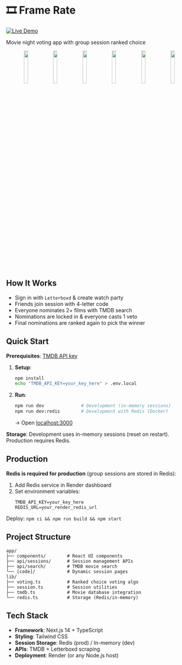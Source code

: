 # 🎞️ Frame Rate
[![Live Demo](https://img.shields.io/badge/Live%20Demo-Now%20Showing-4CAF50?style=for-the-badge&logoColor=white)](https://frame-rate.onrender.com)

Movie night voting app with group session ranked choice
<div align="center">
  <img src="https://github.com/user-attachments/assets/b2bbcda9-761e-4f34-ba5c-8d1c85afa713" width="15%" />
  <img src="https://github.com/user-attachments/assets/2bbd44ce-9522-482b-b1e1-5aeb26d6d060" width="15%" />
  <img src="https://github.com/user-attachments/assets/c4c05cc6-1190-4d1c-8027-38b4158d3dfe" width="15%" />
  <img src="https://github.com/user-attachments/assets/a2492296-78fa-4c0b-9b6b-23a2614a043f" width="15%" />
  <img src="https://github.com/user-attachments/assets/9440fc3f-bb87-4fd7-ad26-d1d04ffadb9a" width="15%" />
  <img src="https://github.com/user-attachments/assets/ee20a779-6c93-4442-b09a-30a1cc2a8b63" width="15%" />
</div>

## How It Works

- Sign in with `Letterboxd` & create watch party
- Friends join session with 4-letter code
- Everyone nominates 2+ films with TMDB search
- Nominations are locked in & everyone casts 1 veto
- Final nominations are ranked again to pick the winner

## Quick Start

**Prerequisites**: [TMDB API key](https://www.themoviedb.org/settings/api)

1. **Setup**:
   ```bash
   npm install
   echo "TMDB_API_KEY=your_key_here" > .env.local
   ```

2. **Run**:
   ```bash
   npm run dev              # Development (in-memory sessions)
   npm run dev:redis        # Development with Redis (Docker)
   ```
   
   → Open [localhost:3000](http://localhost:3000)

**Storage**: Development uses in-memory sessions (reset on restart). Production requires Redis.

## Production

**Redis is required for production** (group sessions are stored in Redis):

1. Add Redis service in Render dashboard
2. Set environment variables:  
   ```
   TMDB_API_KEY=your_key_here
   REDIS_URL=your_render_redis_url
   ```

Deploy: `npm ci && npm run build && npm start`

## Project Structure

```
app/
├── components/        # React UI components
├── api/sessions/      # Session management APIs
├── api/search/        # TMDB movie search
└── [code]/            # Dynamic session pages
lib/
├── voting.ts          # Ranked choice voting algo
├── session.ts         # Session utilities
├── tmdb.ts            # Movie database integration
└── redis.ts           # Storage (Redis/in-memory)
```

## Tech Stack

- **Framework**: Next.js 14 + TypeScript
- **Styling**: Tailwind CSS  
- **Session Storage**: Redis (prod) / In-memory (dev)
- **APIs**: TMDB + Letterboxd scraping
- **Deployment**: Render (or any Node.js host)
